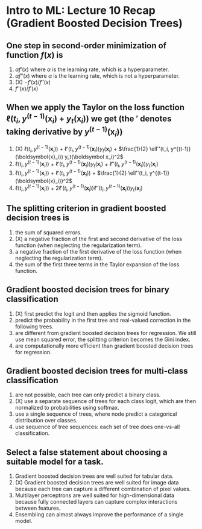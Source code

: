 # Intro to ML: Lecture 10 Recap (Gradient Boosted Decision Trees)

## One step in second-order minimization of function $f(x)$ is

1. $\alpha f'(x)$ where $\alpha$ is the learning rate, which is a hyperparameter.
2. $\alpha f''(x)$ where $\alpha$ is the learning rate, which is not a hyperparameter.
3. (X) $-f'(x) / f''(x)$
4. $f''(x) / f'(x)$


## When we apply the Taylor on the loss function $\ell (t_i, y^{(t-1)}(\boldsymbol{x}_i) + y_t(\boldsymbol x_i))$ we get (the $'$ denotes taking derivative by $y^{(t-1)}(\boldsymbol{x}_i)$)

1. (X) $\ell (t_i, y^{(t-1)}(\boldsymbol{x}_i))$ + $\ell'(t_i, y^{(t-1)}(\boldsymbol{x}_i)) y_t(\boldsymbol x_i)$ + $\frac{1}{2} \ell''(t_i, y^{(t-1)}(\boldsymbol{x}_i)) y_t(\boldsymbol x_i)^2$
2. $\ell (t_i, y^{(t-1)}(\boldsymbol{x}_i))$ + $\ell'(t_i, y^{(t-1)}(\boldsymbol{x}_i)) y_t(\boldsymbol x_i)$ + $\ell''(t_i, y^{(t-1)}(\boldsymbol{x}_i)) y_t(\boldsymbol x_i)$
3. $\ell (t_i, y^{(t-1)}(\boldsymbol{x}_i))$ + $\ell'(t_i, y^{(t-1)}(\boldsymbol{x}_i))$ + $\frac{1}{2} \ell''(t_i, y^{(t-1)}(\boldsymbol{x}_i))^2$
4. $\ell (t_i, y^{(t-1)}(\boldsymbol{x}_i))$ + $2\ell'(t_i, y^{(t-1)}(\boldsymbol{x}_i)) \ell''(t_i, y^{(t-1)}(\boldsymbol{x}_i)) y_t(\boldsymbol x_i)$


## The splitting criterion in gradient boosted decision trees is

1. the sum of squared errors.
2. (X) a negative fraction of the first and second derivative of the loss function (when neglecting the regularization term).
3. a negative fraction of the first derivative of the loss function (when neglecting the regularization term).
4. the sum of the first three terms in the Taylor expansion of the loss function.


## Gradient boosted decision trees for binary classification

1. (X) first predict the logit and then applies the sigmoid function.
2. predict the probability in the first tree and real-valued correction in the following trees.
3. are different from gradient boosted decision trees for regression. We still use mean squared error, the splitting criterion becomes the Gini index.
4. are computationally more efficient than gradient boosted decision trees for regression.


## Gradient boosted decision trees for multi-class classification

1. are not possible, each tree can only predict a binary class.
2. (X) use a separate sequence of trees for each class logit, which are then normalized to probabilities using softmax.
3. use a single sequence of trees, where node predict a categorical distribution over classes.
4. use sequence of tree sequences: each set of tree does one-vs-all classification.


## Select a **false** statement about choosing a suitable model for a task.

1. Gradient boosted decision trees are well suited for tabular data.
2. (X) Gradient boosted decision trees are well suited for image data because each tree can capture a different combination of pixel values.
3. Multilayer perceptrons are well suited for high-dimensional data because fully connected layers can capture complex interactions between features.
4. Ensembling can almost always improve the performance of a single model.
